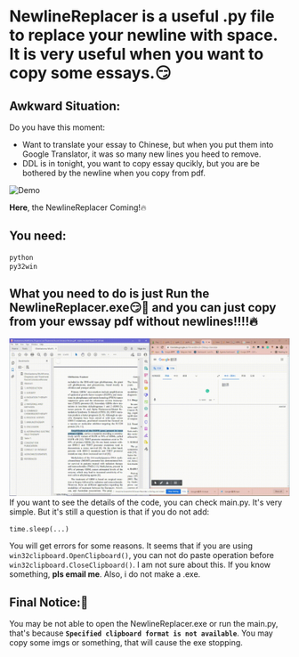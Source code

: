 # NewlineReplacer is a useful .py file to replace your newline with space. It is very useful when you want to copy some essays.😏
## Awkward Situation:
Do you have this moment:
* Want to translate your essay to Chinese, but when you put them into Google Translator, it was so many new lines you heed to remove.
* DDL is in tonight, you want to copy essay qucikly, but you are be bothered by the newline when you copy from pdf.

![Demo](img/Google%20Translator%20Problem.gif)

**Here**, the NewlineReplacer Coming!🔥

## You need:
```
python
py32win
```

## What you need to do is just Run the NewlineReplacer.exe😏💖 and you can just copy from your ewssay pdf without newlines!!!!🔥
![Solved](img/Problem%20Solved.gif)
If you want to see the details of the code, you can check main.py. It's very simple.
But it's still a question is that if you do not add:
```
time.sleep(...)
```
You will get errors for some reasons. It seems that if you are using `win32clipboard.OpenClipboard()`, you can not do paste operation before `win32clipboard.CloseClipboard()`. I am not sure about this. If you know something, **pls email me**.
Also, i do not make a .exe.

## Final Notice:🚧
You may be not able to open the NewlineReplacer.exe or run the main.py, that's because **`Specified clipboard format is not available`**. You may copy some imgs or something, that will cause the exe stopping.